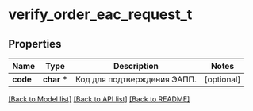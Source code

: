 # verify_order_eac_request_t

## Properties
Name | Type | Description | Notes
------------ | ------------- | ------------- | -------------
**code** | **char \*** | Код для подтверждения ЭАПП. | [optional] 

[[Back to Model list]](../README.md#documentation-for-models) [[Back to API list]](../README.md#documentation-for-api-endpoints) [[Back to README]](../README.md)


